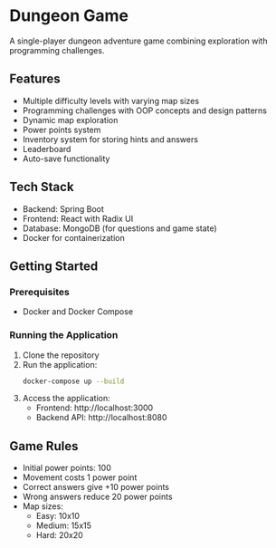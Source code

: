 # Dungeon Game

A single-player dungeon adventure game combining exploration with programming challenges.

## Features

- Multiple difficulty levels with varying map sizes
- Programming challenges with OOP concepts and design patterns
- Dynamic map exploration
- Power points system
- Inventory system for storing hints and answers
- Leaderboard
- Auto-save functionality

## Tech Stack

- Backend: Spring Boot
- Frontend: React with Radix UI
- Database: MongoDB (for questions and game state)
- Docker for containerization

## Getting Started

### Prerequisites

- Docker and Docker Compose

### Running the Application

1. Clone the repository
2. Run the application:
   ```bash
   docker-compose up --build
   ```
3. Access the application:
   - Frontend: http://localhost:3000
   - Backend API: http://localhost:8080

## Game Rules

- Initial power points: 100
- Movement costs 1 power point
- Correct answers give +10 power points
- Wrong answers reduce 20 power points
- Map sizes:
  - Easy: 10x10
  - Medium: 15x15
  - Hard: 20x20 